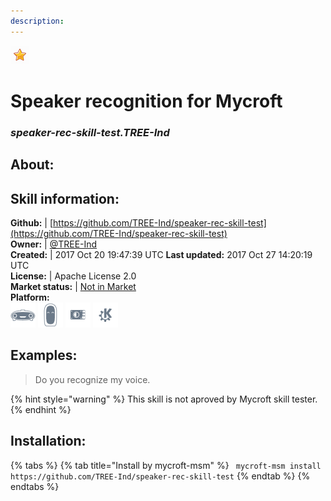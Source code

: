 ```yaml
--- 
description: 
---
```


![](../.gitbook/assets/star.png)  
# Speaker recognition for Mycroft  
### _speaker-rec-skill-test.TREE-Ind_  
## About:  


## Skill information:  
**Github:** | [https://github.com/TREE-Ind/speaker-rec-skill-test](https://github.com/TREE-Ind/speaker-rec-skill-test)  
**Owner:** | [@TREE-Ind](https://github.com/TREE-Ind)  
**Created:** | 2017 Oct 20 19:47:39 UTC  **Last updated:** 2017 Oct 27 14:20:19 UTC  
**License:** | Apache License 2.0  
**Market status:** | [Not in Market](https://market.mycroft.ai/skill/)  
**Platform:**  
 ![](../.gitbook/assets/mark-1-icon.png)  ![](../.gitbook/assets/mark-2-icon.png)  ![](../.gitbook/assets/picroft-icon.png)  ![](../.gitbook/assets/kde.png)   
## Examples:  
> Do you recognize my voice.  
  
{% hint style="warning" %}
This skill is not aproved by Mycroft skill tester.
{% endhint %}
    
## Installation:  
{% tabs %}
{% tab title="Install by mycroft-msm" %}
``` mycroft-msm install https://github.com/TREE-Ind/speaker-rec-skill-test```
{% endtab %}
  {% endtabs %}
  
